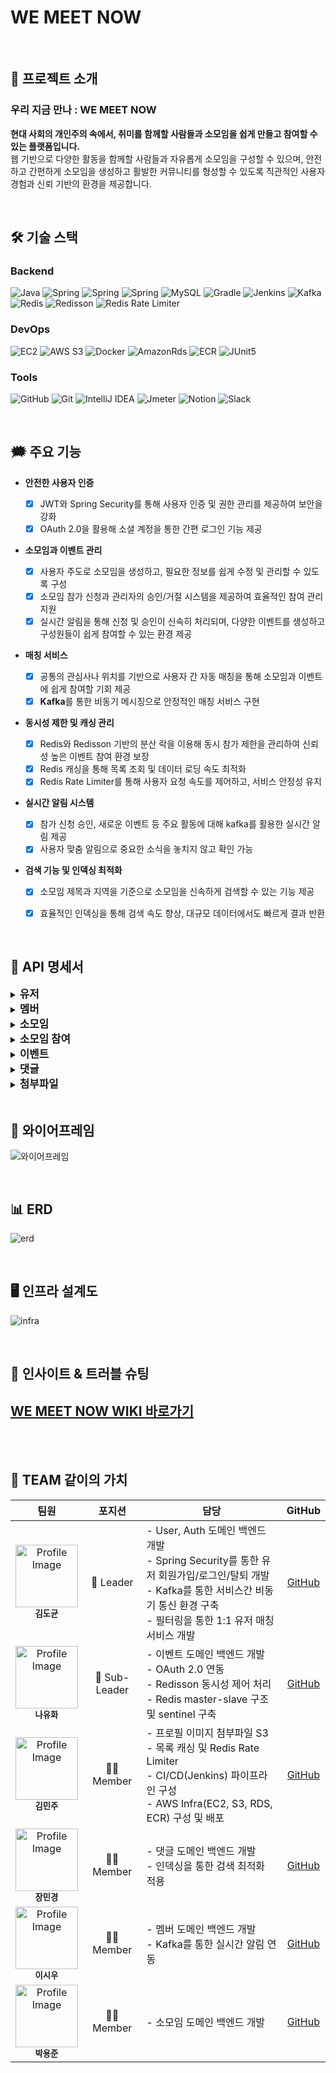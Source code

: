 
WE MEET NOW 
=============

<br>

## 📢 프로젝트 소개

### **우리 지금 만나 : WE MEET NOW** 
**현대 사회의 개인주의 속에서, 취미를 함께할 사람들과 소모임을 쉽게 만들고 참여할 수 있는 플랫폼입니다.** <br>
웹 기반으로 다양한 활동을 함께할 사람들과 자유롭게 소모임을 구성할 수 있으며, 
안전하고 간편하게 소모임을 생성하고 활발한 커뮤니티를 형성할 수 있도록 직관적인 사용자 경험과 신뢰 기반의 환경을 제공합니다.

<br>

## 🛠️ 기술 스택
### Backend
![Java](https://img.shields.io/badge/java-%23ED8B00.svg?style=for-the-badge&logo=openjdk&logoColor=white)
![Spring](https://img.shields.io/badge/Spring%20Boot-6DB33F?style=for-the-badge&logo=Spring&logoColor=white)
![Spring](https://img.shields.io/badge/Spring%20JPA-6DB33F?style=for-the-badge&logo=Spring&logoColor=white)
![Spring](https://img.shields.io/badge/springsecurity-6DB33F?style=for-the-badge&logo=springsecurity&logoColor=white)
![MySQL](https://img.shields.io/badge/mysql-4479A1.svg?style=for-the-badge&logo=mysql&logoColor=white)
![Gradle](https://img.shields.io/badge/Gradle-02303A?style=for-the-badge&logo=gradle&logoColor=white)
![Jenkins](	https://img.shields.io/badge/Jenkins-D24939?style=for-the-badge&logo=Jenkins&logoColor=white)
![Kafka](https://img.shields.io/badge/Kafka-231F20?style=for-the-badge&logo=Apache-Kafka&logoColor=white)
![Redis](https://img.shields.io/badge/redis-%23DD0031.svg?style=for-the-badge&logo=redis&logoColor=white)
![Redisson](https://img.shields.io/badge/Redisson-FFA500?style=for-the-badge)
![Redis Rate Limiter](https://img.shields.io/badge/Redis%20Rate%20Limiter-DC382D?style=for-the-badge&logo=Redis&logoColor=white)



### DevOps
![EC2](https://img.shields.io/badge/amazonec2-FF9900?style=for-the-badge&logo=amazonec2&logoColor=white)
![AWS S3](https://img.shields.io/badge/AWS%20S3-%23FF9900.svg?style=for-the-badge&logo=amazon-aws&logoColor=white)
![Docker](https://img.shields.io/badge/docker-2496ED?style=for-the-badge&logo=docker&logoColor=white)
![AmazonRds](https://img.shields.io/badge/amazonrds-527FFF?style=for-the-badge&logo=amazonrds&logoColor=white)
![ECR](https://img.shields.io/badge/Amazon%20ECR-FF9900?style=for-the-badge&logo=Amazon-AWS&logoColor=white)
![JUnit5](https://img.shields.io/badge/JUnit5-FB4F14?style=for-the-badge&logo=JUnit5&logoColor=white)

### Tools
![GitHub](https://img.shields.io/badge/github-%23121011.svg?style=for-the-badge&logo=github&logoColor=white)
![Git](https://img.shields.io/badge/git-F05032?style=for-the-badge&logo=git&logoColor=white)
![IntelliJ IDEA](https://img.shields.io/badge/IntelliJIDEA-000000.svg?style=for-the-badge&logo=intellij-idea&logoColor=white)
![Jmeter](https://img.shields.io/badge/apachejmeter-D22128?style=for-the-badge&logo=apachejmeter&logoColor=white)
![Notion](https://img.shields.io/badge/Notion-%23000000.svg?style=for-the-badge&logo=notion&logoColor=white)
![Slack](https://img.shields.io/badge/Slack-4A154B?style=for-the-badge&logo=slack&logoColor=white)

[//]: # ([![Elasticsearch]&#40;https://img.shields.io/badge/elasticsearch-005571.svg?style=for-the-badge&logo=elasticsearch&logoColor=white&#41;]&#40;https://www.elastic.co/elasticsearch/&#41;)
[//]: # ([![Kibana]&#40;https://img.shields.io/badge/kibana-005571.svg?style=for-the-badge&logo=kibana&logoColor=white&#41;]&#40;https://www.elastic.co/kibana/&#41;)
[//]: # ([![Grafana]&#40;https://img.shields.io/badge/grafana-F46800.svg?style=for-the-badge&logo=grafana&logoColor=white&#41;]&#40;https://grafana.com/&#41;)
[//]: # (![Prometheus]&#40;https://img.shields.io/badge/prometheus-E6522C.svg?style=for-the-badge&logo=prometheus&logoColor=white&#41;)

<br>

## 🗯️ 주요 기능

* **안전한 사용자 인증**

    - [x] JWT와 Spring Security를 통해 사용자 인증 및 권한 관리를 제공하여 보안을 강화
    - [x] OAuth 2.0을 활용해 소셜 계정을 통한 간편 로그인 기능 제공

* **소모임과 이벤트 관리**

    - [x] 사용자 주도로 소모임을 생성하고, 필요한 정보를 쉽게 수정 및 관리할 수 있도록 구성
    - [x] 소모임 참가 신청과 관리자의 승인/거절 시스템을 제공하여 효율적인 참여 관리 지원
    - [x] 실시간 알림을 통해 신청 및 승인이 신속히 처리되며, 다양한 이벤트를 생성하고 구성원들이 쉽게 참여할 수 있는 환경 제공

* **매칭 서비스**

    - [x] 공통의 관심사나 위치를 기반으로 사용자 간 자동 매칭을 통해 소모임과 이벤트에 쉽게 참여할 기회 제공
    - [x] **Kafka**를 통한 비동기 메시징으로 안정적인 매칭 서비스 구현
  
* **동시성 제한 및 캐싱 관리**

    - [x] Redis와 Redisson 기반의 분산 락을 이용해 동시 참가 제한을 관리하여 신뢰성 높은 이벤트 참여 환경 보장
    - [x] Redis 캐싱을 통해 목록 조회 및 데이터 로딩 속도 최적화
    - [x] Redis Rate Limiter를 통해 사용자 요청 속도를 제어하고, 서비스 안정성 유지

* **실시간 알림 시스템**

    - [x] 참가 신청 승인, 새로운 이벤트 등 주요 활동에 대해 kafka를 활용한 실시간 알림 제공
    - [x] 사용자 맞춤 알림으로 중요한 소식을 놓치지 않고 확인 가능

* **검색 기능 및 인덱싱 최적화**

    - [x] 소모임 제목과 지역을 기준으로 소모임을 신속하게 검색할 수 있는 기능 제공
    - [x] 효율적인 인덱싱을 통해 검색 속도 향상, 대규모 데이터에서도 빠르게 결과 반환


[//]: # (* **모니터링 및 통계**)
[//]: # (    - [x] Grafana와 Prometheus를 통해 실시간 모니터링과 통계 제공)
[//]: # (    - [x] 통계를 활용해 소모임 운영 효율성을 높이고 개선 가능)

<br>

## 📑 API 명세서
<details>
  <summary><span style="font-size:1.2em"><strong>유저</strong></span></summary>

![erd.png](/assets/유저api1.png)
![erd.png](/assets/유저api2.png)

</details>

<details>
  <summary><span style="font-size:1.2em"><strong>멤버</strong></span></summary>

![erd.png](/assets/멤버api.png)
![erd.png](/assets/멤버api2.png)

</details>

<details>
  <summary><span style="font-size:1.2em"><strong>소모임</strong></span></summary>

![erd.png](/assets/소모임api1.png)
![erd.png](/assets/소모임api2.png)


</details>

<details>
  <summary><span style="font-size:1.2em"><strong>소모임 참여</strong></span></summary>

![erd.png](/assets/소모임참여api.png)

</details>

<details>
  <summary><span style="font-size:1.2em"><strong>이벤트</strong></span></summary>

![erd.png](/assets/이벤트api1.png)
![erd.png](/assets/이벤트api2.png)

</details>

<details>
  <summary><span style="font-size:1.2em"><strong>댓글</strong></span></summary>

![erd.png](/assets/댓글api.png)

</details>

<details>
  <summary><span style="font-size:1.2em"><strong>첨부파일</strong></span></summary>

![erd.png](/assets/첨부파일api.png)

</details>

<br>

## 🎨 와이어프레임
![와이어프레임](/assets/1105.png)

<br>

## 📊 ERD
![erd](/assets/ERD1105.png)

<br>

## 🖥️ 인프라 설계도
![infra](/assets/infra1105.png)

<br>

## 🔫 인사이트 & 트러블 슈팅
## [WE MEET NOW WIKI 바로가기](https://github.com/Gathering-Project/Gathering/wiki)

<br>
<br>

## 💪 TEAM 같이의 가치
<table>
  <thead>
    <tr>
      <th align="center">팀원</th>
      <th align="center">포지션</th>
      <th align="center">담당</th>
      <th align="center">GitHub</th>
    </tr>
  </thead>
  <tbody>
    <tr>
      <td align="center">
        <img src="/assets/profile5.png" width="100px;" alt="Profile Image"/><br/>
        <sub><b>김도균</b></sub>
      <td align="center">👑 Leader</td>
      <td align="left">
        - User, Auth 도메인 백엔드 개발<br/>
        - Spring Security를 통한 유저 회원가입/로그인/탈퇴 개발<br/>
        - Kafka를 통한 서비스간 비동기 통신 환경 구축<br/>
        - 필터링을 통한 1:1 유저 매칭 서비스 개발
      </td>
      <td align="center"><a href="https://github.com/gyun97">GitHub</a></td>
    </tr>
    <tr>
      <td align="center">
        <img src="/assets/profile_yuhwa.jpg" width="100px;" alt="Profile Image"/><br/>
        <sub><b>나유화</b></sub>
      <td align="center">👑 Sub-Leader</td>
      <td align="left">
        - 이벤트 도메인 백엔드 개발<br/>
        - OAuth 2.0 연동<br/>
        - Redisson 동시성 제어 처리<br/>
        - Redis master-slave 구조 및 sentinel 구축
      </td>
      <td align="center"><a href="https://github.com/fargoe">GitHub</a></td>
    </tr>
    <tr>
      <td align="center">
        <img src="/assets/profile1.jpeg" width="100px;" alt="Profile Image"/><br/>
        <sub><b>김민주</b></sub>
      </td>
      <td align="center">🫅🏻 Member</td>
      <td align="left">
        - 프로필 이미지 첨부파일 S3 <br/>
        - 목록 캐싱 및 Redis Rate Limiter <br/>
        - CI/CD(Jenkins) 파이프라인 구성<br/>
        - AWS Infra(EC2, S3, RDS, ECR) 구성 및 배포
      </td>
      <td align="center"><a href="https://github.com/wanduek">GitHub</a></td>
    </tr>
    <tr>
      <td align="center">
        <img src="/assets/profile2.JPG" width="100px;" alt="Profile Image"/><br/>
        <sub><b>장민경</b></sub><td align="center">🫅🏻 Member</td>
      <td align="left">
        - 댓글 도메인 백엔드 개발<br/>
        - 인덱싱을 통한 검색 최적화 적용
      </td>
      <td align="center"><a href="https://github.com/Minkyeongweb">GitHub</a></td>
    </tr>
    <tr>
      <td align="center">
        <img src="/assets/profile4.jpg" width="100px;" alt="Profile Image"/><br/>
        <sub><b>이시우</b></sub><td align="center">🫅🏻 Member</td>
      <td align="left">
        - 멤버 도메인 백엔드 개발 <br/>
        - Kafka를 통한 실시간 알림 연동
      </td>
      <td align="center"><a href="https://github.com/lsy8467">GitHub</a></td>
    </tr>
    <tr>
      <td align="center">
        <img src="/assets/profile3.png" width="100px;" alt="Profile Image"/><br/>
        <sub><b>박용준</b></sub><td align="center">🫅🏻 Member</td>
      <td align="left">
        - 소모임 도메인 백엔드 개발
      </td>
      <td align="center"><a href="https://github.com/Gorokgorokgo">GitHub</a></td>
    </tr>
  </tbody>
</table>

<br>
